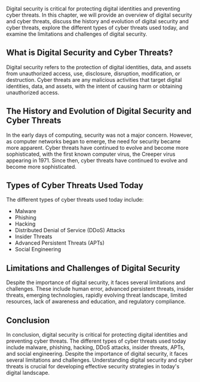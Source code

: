 
Digital security is critical for protecting digital identities and preventing cyber threats. In this chapter, we will provide an overview of digital security and cyber threats, discuss the history and evolution of digital security and cyber threats, explore the different types of cyber threats used today, and examine the limitations and challenges of digital security.

What is Digital Security and Cyber Threats?
-------------------------------------------

Digital security refers to the protection of digital identities, data, and assets from unauthorized access, use, disclosure, disruption, modification, or destruction. Cyber threats are any malicious activities that target digital identities, data, and assets, with the intent of causing harm or obtaining unauthorized access.

The History and Evolution of Digital Security and Cyber Threats
---------------------------------------------------------------

In the early days of computing, security was not a major concern. However, as computer networks began to emerge, the need for security became more apparent. Cyber threats have continued to evolve and become more sophisticated, with the first known computer virus, the Creeper virus appearing in 1971. Since then, cyber threats have continued to evolve and become more sophisticated.

Types of Cyber Threats Used Today
---------------------------------

The different types of cyber threats used today include:

* Malware
* Phishing
* Hacking
* Distributed Denial of Service (DDoS) Attacks
* Insider Threats
* Advanced Persistent Threats (APTs)
* Social Engineering

Limitations and Challenges of Digital Security
----------------------------------------------

Despite the importance of digital security, it faces several limitations and challenges. These include human error, advanced persistent threats, insider threats, emerging technologies, rapidly evolving threat landscape, limited resources, lack of awareness and education, and regulatory compliance.

Conclusion
----------

In conclusion, digital security is critical for protecting digital identities and preventing cyber threats. The different types of cyber threats used today include malware, phishing, hacking, DDoS attacks, insider threats, APTs, and social engineering. Despite the importance of digital security, it faces several limitations and challenges. Understanding digital security and cyber threats is crucial for developing effective security strategies in today's digital landscape.
